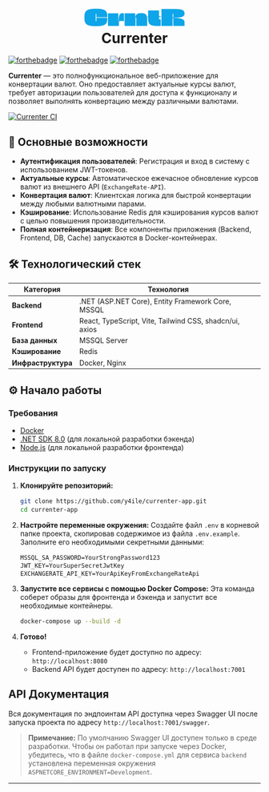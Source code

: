<h1 align="center">
  <br>
  <a href=""><img src="https://raw.githubusercontent.com/y4ile/currenter-app/main/img/crntr.svg" alt="crntr" width="200"></a>
  <br>
  Currenter
  <br>
</h1>

[![forthebadge](https://forthebadge.com/images/badges/docker-container.svg)](https://forthebadge.com)
[![forthebadge](https://forthebadge.com/images/badges/made-with-c-sharp.svg)](https://forthebadge.com)
[![forthebadge](https://forthebadge.com/images/badges/made-with-react.svg)](https://forthebadge.com)

**Currenter** — это полнофункциональное веб-приложение для конвертации валют. Оно предоставляет актуальные курсы валют, требует авторизации пользователей для доступа к функционалу и позволяет выполнять конвертацию между различными валютами.

[![Currenter CI](https://github.com/y4ile/currenter-app/actions/workflows/main.yml/badge.svg)](https://github.com/y4ile/currenter-app/actions/workflows/main.yml)

## 🚀 Основные возможности

* **Аутентификация пользователей**: Регистрация и вход в систему с использованием JWT-токенов.
* **Актуальные курсы**: Автоматическое ежечасное обновление курсов валют из внешнего API (`ExchangeRate-API`).
* **Конвертация валют**: Клиентская логика для быстрой конвертации между любыми валютными парами.
* **Кэширование**: Использование Redis для кэширования курсов валют с целью повышения производительности.
* **Полная контейнеризация**: Все компоненты приложения (Backend, Frontend, DB, Cache) запускаются в Docker-контейнерах.

## 🛠️ Технологический стек

| Категория       | Технология                                                               |
| --------------- | ------------------------------------------------------------------------ |
| **Backend** | .NET (ASP.NET Core), Entity Framework Core, MSSQL              |
| **Frontend** | React, TypeScript, Vite, Tailwind CSS, shadcn/ui, axios        |
| **База данных** | MSSQL Server                                                             |
| **Кэширование** | Redis                                                                    |
| **Инфраструктура** | Docker, Nginx                                       |

## ⚙️ Начало работы

### Требования

* [Docker](https://www.docker.com/products/docker-desktop/)
* [.NET SDK 8.0](https://dotnet.microsoft.com/download/dotnet/8.0) (для локальной разработки бэкенда)
* [Node.js](https://nodejs.org/) (для локальной разработки фронтенда)

### Инструкции по запуску

1.  **Клонируйте репозиторий:**
    ```bash
    git clone https://github.com/y4ile/currenter-app.git
    cd currenter-app
    ```

2.  **Настройте переменные окружения:**
    Создайте файл `.env` в корневой папке проекта, скопировав содержимое из файла `.env.example`. Заполните его необходимыми секретными данными:
    ```env
    MSSQL_SA_PASSWORD=YourStrongPassword123
    JWT_KEY=YourSuperSecretJwtKey
    EXCHANGERATE_API_KEY=YourApiKeyFromExchangeRateApi
    ```

3.  **Запустите все сервисы с помощью Docker Compose:**
    Эта команда соберет образы для фронтенда и бэкенда и запустит все необходимые контейнеры.
    ```bash
    docker-compose up --build -d
    ```

4.  **Готово!**
    * Frontend-приложение будет доступно по адресу: `http://localhost:8080`
    * Backend API будет доступен по адресу: `http://localhost:7001`

## API Документация

Вся документация по эндпоинтам API доступна через Swagger UI после запуска проекта по адресу `http://localhost:7001/swagger`.

> **Примечание:** По умолчанию Swagger UI доступен только в среде разработки. Чтобы он работал при запуске через Docker, убедитесь, что в файле `docker-compose.yml` для сервиса `backend` установлена переменная окружения `ASPNETCORE_ENVIRONMENT=Development`.

---